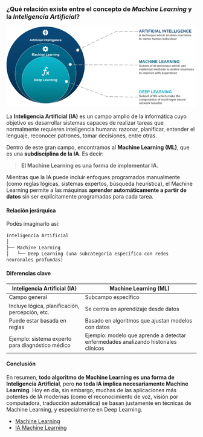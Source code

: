 ### ¿Qué relación existe entre el concepto de *Machine Learning* y la *Inteligencia Artificial*?

![Machine Learning](./assets/ml.png)

La **Inteligencia Artificial (IA)** es un campo amplio de la informática cuyo objetivo es desarrollar sistemas capaces de realizar tareas que normalmente requieren inteligencia humana: razonar, planificar, entender el lenguaje, reconocer patrones, tomar decisiones, entre otras.

Dentro de este gran campo, encontramos al **Machine Learning (ML)**, que es una **subdisciplina de la IA**. Es decir:

> **El Machine Learning es una forma de implementar IA.**

Mientras que la IA puede incluir enfoques programados manualmente (como reglas lógicas, sistemas expertos, búsqueda heurística), el Machine Learning permite a las máquinas **aprender automáticamente a partir de datos** sin ser explícitamente programadas para cada tarea.

#### Relación jerárquica

Podés imaginarlo así:

```
Inteligencia Artificial
│
├── Machine Learning
│   └── Deep Learning (una subcategoría específica con redes neuronales profundas)
```

#### Diferencias clave

| Inteligencia Artificial (IA)                     | Machine Learning (ML)                                                               |
| ------------------------------------------------ | ----------------------------------------------------------------------------------- |
| Campo general                                    | Subcampo específico                                                                 |
| Incluye lógica, planificación, percepción, etc.  | Se centra en aprendizaje desde datos                                                |
| Puede estar basada en reglas                     | Basado en algoritmos que ajustan modelos con datos                                  |
| Ejemplo: sistema experto para diagnóstico médico | Ejemplo: modelo que aprende a detectar enfermedades analizando historiales clínicos |

#### Conclusión

En resumen, **todo algoritmo de Machine Learning es una forma de Inteligencia Artificial**, pero **no toda IA implica necesariamente Machine Learning**. Hoy en día, sin embargo, muchas de las aplicaciones más potentes de IA modernas (como el reconocimiento de voz, visión por computadora, traducción automática) se basan justamente en técnicas de Machine Learning, y especialmente en Deep Learning.

* [Machine Learning](https://www.clicdata.com/blog/ai-ml-data-science-deep-learning/)
* [IA Machine Learning](https://www.edureka.co/blog/ai-vs-machine-learning-vs-deep-learning/)